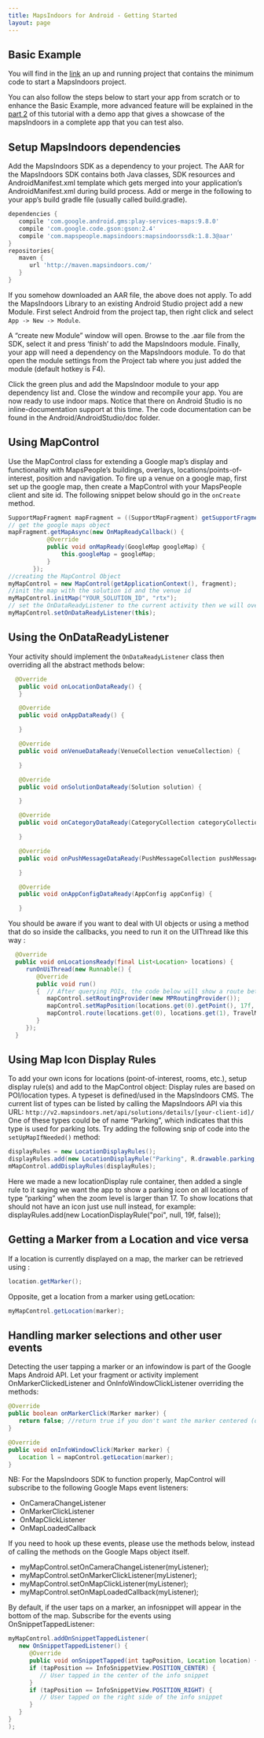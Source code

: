 ```yaml
---
title: MapsIndoors for Android - Getting Started
layout: page
---
```


## Basic Example

You will find in the [link](https://github.com/namine92/mapsIndoorAndroidTut) an up and running project that contains the minimum code to start a MapsIndoors project.

You can also follow the steps below to start your app from scratch or to enhance the Basic Example, more advanced feature will be explained in the [part 2](/android/guidepart2) of this tutorial with a demo app that gives a showcase of the mapsIndoors in a complete app that you can test also.

## Setup MapsIndoors dependencies

Add the MapsIndoors SDK as a dependency to your project.
The AAR for the MapsIndoors SDK contains both Java classes, SDK resources and AndroidManifest.xml template which gets merged into your application’s AndroidManifest.xml during build process.
Add or merge in the following to your app’s build gradle file (usually called build.gradle).

```groovy
dependencies {
   compile 'com.google.android.gms:play-services-maps:9.8.0'
   compile 'com.google.code.gson:gson:2.4'
   compile 'com.mapspeople.mapsindoors:mapsindoorssdk:1.8.3@aar'
}
repositories{
   maven {
      url 'http://maven.mapsindoors.com/'
   }
}
```

If you somehow downloaded an AAR file, the above does not apply.
To add the MapsIndoors Library to an existing Android Studio project add a new Module. First select Android from the project tap, then right click and select `App -> New -> Module`.

A “create new Module” window will open. Browse to the .aar file from the SDK, select it and press ‘finish’ to add the MapsIndoors module.
Finally, your app will need a dependency on the MapsIndoors module. To do that open the module settings from the Project tab where you just added the module (default hotkey is F4).

Click the green plus and add the MapsIndoor module to your app dependency list and. Close the window and recompile your app. You are now ready to use indoor maps.
Notice that there on Android Studio is no inline-documentation support at this time. The code documentation can be found in the Android/AndroidStudio/doc folder.

## Using MapControl

Use the MapControl class for extending a Google map’s display and functionality with MapsPeople’s buildings, overlays, locations/points-of-interest, position and navigation.
To fire up a venue on a google map, first set up the google map, then create a MapControl with your MapsPeople client and site id.
The following snippet below should go in the `onCreate` method.

```java
SupportMapFragment mapFragment = ((SupportMapFragment) getSupportFragmentManager().findFragmentById(R.id.map_fragment));
// get the google maps object
mapFragment.getMapAsync(new OnMapReadyCallback() {
           @Override
           public void onMapReady(GoogleMap googleMap) {
               this.googleMap = googleMap;
           }
       });
//creating the MapControl Object
myMapControl = new MapControl(getApplicationContext(), fragment);
//init the map with the solution id and the venue id
myMapControl.initMap("YOUR_SOLUTION_ID", "rtx");
// set the OnDataReadyListener to the current activity then we will override all the required methods
myMapControl.setOnDataReadyListener(this);
```
## Using the OnDataReadyListener
Your activity should implement the `OnDataReadyListener` class then overriding all the abstract methods below:

```java
  @Override
   public void onLocationDataReady() {
   }

   @Override
   public void onAppDataReady() {

   }

   @Override
   public void onVenueDataReady(VenueCollection venueCollection) {

   }

   @Override
   public void onSolutionDataReady(Solution solution) {

   }

   @Override
   public void onCategoryDataReady(CategoryCollection categoryCollection) {

   }

   @Override
   public void onPushMessageDataReady(PushMessageCollection pushMessageCollection) {

   }

   @Override
   public void onAppConfigDataReady(AppConfig appConfig) {

   }
```
You should be aware if you want to deal with UI objects or using a method that do so inside the callbacks, you need to run it on the UIThread like this way :

```java
  @Override
  public void onLocationsReady(final List<Location> locations) {
     runOnUiThread(new Runnable() {
        @Override
        public void run()
        {  // After querying POIs, the code below will show a route between the 2 first locations so we need to do it in the UIThread because both of the setMapPosition and the route methods uses UI objects
           mapControl.setRoutingProvider(new MPRoutingProvider());
           mapControl.setMapPosition(locations.get(0).getPoint(), 17f, false);
           mapControl.route(locations.get(0), locations.get(1), TravelMode.TRAVEL_MODE_WALKING, null, null, null);
        }
     });
  }
```

## Using Map Icon Display Rules

To add your own icons for locations (point-of-interest, rooms, etc.), setup display rule(s) and add to the MapControl object:
Display rules are based on POI/location types. A typeset is defined/used in the MapsIndoors CMS. The current list of types can be listed by calling the MapsIndoors API via this URL:
`http://v2.mapsindoors.net/api/solutions/details/[your-client-id]/`
One of these types could be of name “Parking”, which indicates that this type is used for parking lots. Try adding the following snip of code into the `setUpMapIfNeeded()` method:

```java
displayRules = new LocationDisplayRules();
displayRules.add(new LocationDisplayRule("Parking", R.drawable.parking, 17f, false));
mMapControl.addDisplayRules(displayRules);
```

Here we made a new locationDisplay rule container, then added a single rule to it saying we want the app to show a parking icon on all locations of type “parking” when the zoom level is larger than 17.
To show locations that should not have an icon just use null instead, for example:
displayRules.add(new LocationDisplayRule("poi", null, 19f, false));

## Getting a Marker from a Location and vice versa

If a location is currently displayed on a map, the marker can be retrieved using :

```java
location.getMarker();
```

Opposite, get a location from a marker using getLocation:

```java
myMapControl.getLocation(marker);
```

## Handling marker selections and other user events

Detecting the user tapping a marker or an infowindow is part of the Google Maps Android API. Let your fragment or activity implement OnMarkerClickedListener and OnInfoWindowClickListener overriding the methods:

```java
@Override
public boolean onMarkerClick(Marker marker) {
   return false; //return true if you don't want the marker centered (default Google Maps API behavior)
}

@Override
public void onInfoWindowClick(Marker marker) {
   Location l = mapControl.getLocation(marker);
}
```

NB: For the MapsIndoors SDK to function properly, MapControl will subscribe to the following Google Maps event listeners:

* OnCameraChangeListener
* OnMarkerClickListener
* OnMapClickListener
* OnMapLoadedCallback

If you need to hook up these events, please use the methods below, instead of calling the methods on the Google Maps object itself.

* myMapControl.setOnCameraChangeListener(myListener);
* myMapControl.setOnMarkerClickListener(myListener);
* myMapControl.setOnMapClickListener(myListener);
* myMapControl.setOnMapLoadedCallback(myListener);

By default, if the user taps on a marker, an infosnippet will appear in the bottom of the map. Subscribe for the events using OnSnippetTappedListener:

```java
myMapControl.addOnSnippetTappedListener(
   new OnSnippetTappedListener() {
      @Override
      public void onSnippetTapped(int tapPosition, Location location) {
      if (tapPosition == InfoSnippetView.POSITION_CENTER) {
         // User tapped in the center of the info snippet
      }
      if (tapPosition == InfoSnippetView.POSITION_RIGHT) {
         // User tapped on the right side of the info snippet
      }
   }
}
);
```
